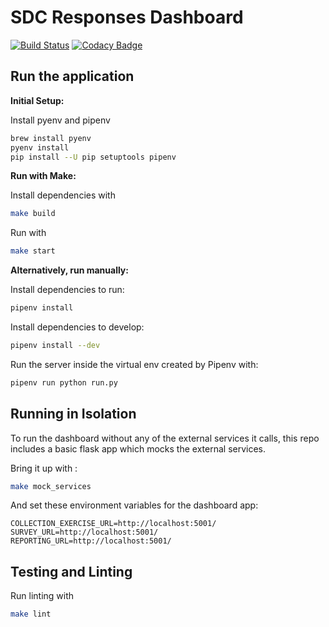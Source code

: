 # SDC Responses Dashboard
[![Build Status](https://api.travis-ci.org/ONSdigital/sdc-responses-dashboard.svg?branch=master)](https://travis-ci.org/ONSdigital/sdc-responses-dashboard)
[![Codacy Badge](https://api.codacy.com/project/badge/Grade/80ad95f7aaa9477da6aa8fd9aec40f52)](https://www.codacy.com/project/MebinAbraham/sdc-responses-dashboard/dashboard?utm_source=github.com&amp;utm_medium=referral&amp;utm_content=ONSdigital/sdc-responses-dashboard&amp;utm_campaign=Badge_Grade_Dashboard)

## Run the application

**Initial Setup:**

Install pyenv and pipenv
```bash
brew install pyenv
pyenv install
pip install --U pip setuptools pipenv
```

**Run with Make:**

Install dependencies with
```bash
make build
```

Run with
```bash
make start
```

**Alternatively, run manually:**

Install dependencies to run:
```bash
pipenv install
```

Install dependencies to develop:
```bash
pipenv install --dev
```

Run the server inside the virtual env created by Pipenv with:

```bash
pipenv run python run.py
```

## Running in Isolation
To run the dashboard without any of the external services it calls, this repo includes a basic flask app which mocks
the external services.

Bring it up with :
```bash
make mock_services
```

And set these environment variables for the dashboard app:
```.dotenv
COLLECTION_EXERCISE_URL=http://localhost:5001/
SURVEY_URL=http://localhost:5001/
REPORTING_URL=http://localhost:5001/
```

## Testing and Linting

Run linting with
```bash
make lint
```
